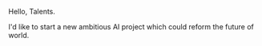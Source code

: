Hello, Talents.

I'd like to start a new ambitious AI project which could reform the future of world.